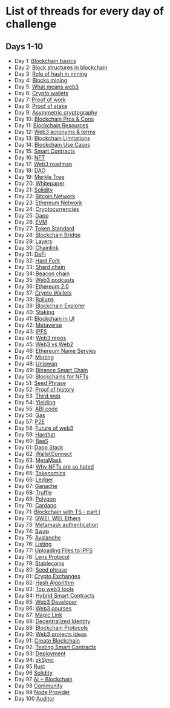 # List of threads for every day of challenge

## Days 1-10

- Day 1: [Blockchain basics](https://twitter.com/kacperhernacki/status/1545029316022509569?s=21&t=tgYWlYmW-g-K8vHOnrvkoQ)
- Day 2: [Block structures in blockchain](https://twitter.com/kacperhernacki/status/1544299690052689921?s=21&t=tgYWlYmW-g-K8vHOnrvkoQ)
- Day 3: [Role of hash in mining](https://twitter.com/kacperhernacki/status/1544663304567721985?s=21&t=tgYWlYmW-g-K8vHOnrvkoQ)
- Day 4: [Blocks mining](https://twitter.com/kacperhernacki/status/1545444041344565249?s=21&t=tgYWlYmW-g-K8vHOnrvkoQ)
- Day 5: [What means web3](https://twitter.com/kacperhernacki/status/1545444002190790658?s=21&t=tgYWlYmW-g-K8vHOnrvkoQ)
- Day 6: [Crypto wallets](https://twitter.com/kacperhernacki/status/1545824577791696897?s=21&t=tgYWlYmW-g-K8vHOnrvkoQ)
- Day 7: [Proof of work](https://twitter.com/kacperhernacki/status/1546190722675752960?s=21&t=tgYWlYmW-g-K8vHOnrvkoQ)
- Day 8: [Proof of stake](https://twitter.com/kacperhernacki/status/1546468490747559936?s=21&t=tgYWlYmW-g-K8vHOnrvkoQ)
- Day 9: [Asymmetric cryptography](https://twitter.com/kacperhernacki/status/1546836626814509058?s=21&t=tgYWlYmW-g-K8vHOnrvkoQ)
- Day 10: [Blockchain Pros & Cons](https://twitter.com/KacperHernacki/status/1547196513201360899?s=20&t=QrKlUSURQjkcfsLMU6RolQ)
- Day 11: [Blockchain Resources](https://twitter.com/kacperhernacki/status/1547567208179462145?s=21&t=Jdbz6CZ7i2Ujt0Zfg8Qj2Q)
- Day 12: [Web3 acronyms & terms](https://twitter.com/KacperHernacki/status/1547921752755359745?s=20&t=hCLWLK7TP9ClKe24K-30hw)
- Day 13: [Blockchain Limitations](https://twitter.com/KacperHernacki/status/1548364165206589442?s=20&t=hCLWLK7TP9ClKe24K-30hw)
- Day 14: [Blockchain Use Cases](https://twitter.com/KacperHernacki/status/1548723003663466497?s=20&t=hCLWLK7TP9ClKe24K-30hw)
- Day 15: [Smart Contracts](https://twitter.com/KacperHernacki/status/1549014968653201409?s=20&t=hCLWLK7TP9ClKe24K-30hw)
- Day 16: [NFT](https://twitter.com/kacperhernacki/status/1549376704958849026?s=21&t=vidh8Vljr_s8KqstACmiJQ)
- Day 17: [Web3 roadmap](https://twitter.com/KacperHernacki/status/1549739028383236096?s=20&t=Fw6KaugsmohBqvuCDJ7aaw)
- Day 18: [DAO](https://twitter.com/KacperHernacki/status/1550101673829441536?s=20&t=Fw6KaugsmohBqvuCDJ7aaw)
- Day 19: [Merkle Tree](https://twitter.com/KacperHernacki/status/1550465539356729349?s=20&t=PhKf4yEnY7VqpV8NQGdhWA)
- Day 20: [Whitepaper](https://twitter.com/KacperHernacki/status/1550870227805667336?s=20&t=PhKf4yEnY7VqpV8NQGdhWA)
- Day 21: [Solidity](https://twitter.com/KacperHernacki/status/1551256725864562691?s=20&t=PhKf4yEnY7VqpV8NQGdhWA)
- Day 22: [Bitcoin Network](https://twitter.com/KacperHernacki/status/1551553958975610880?s=20&t=PhKf4yEnY7VqpV8NQGdhWA)
- Day 23: [Ethereum Network](https://twitter.com/KacperHernacki/status/1551936546839924742?s=20&t=PhKf4yEnY7VqpV8NQGdhWA)
- Day 24: [Cryptocurrencies](https://twitter.com/KacperHernacki/status/1552273802314371073?s=20&t=PhKf4yEnY7VqpV8NQGdhWA)
- Day 25: [Dapp](https://twitter.com/kacperhernacki/status/1552639809545551872?s=21&t=oCXyZvXJQ993DHo2V9a0Zg)
- Day 26: [EVM](https://twitter.com/kacperhernacki/status/1552993408746135557?s=21&t=oCXyZvXJQ993DHo2V9a0Zg)
- Day 27: [Token Standard](https://twitter.com/KacperHernacki/status/1553448364162789376?s=20&t=OkvB2bQnSXXgK7rhubxY6A)
- Day 28: [Blockchain Bridge](https://twitter.com/KacperHernacki/status/1553719675745337345?s=20&t=OkvB2bQnSXXgK7rhubxY6A)
- Day 29: [Layers](https://twitter.com/KacperHernacki/status/1554048552837562368?s=20&t=ep7yoFvxISg7bGhnezVy8g)
- Day 30: [Chainlink](https://twitter.com/KacperHernacki/status/1554452048564965376?s=20&t=ep7yoFvxISg7bGhnezVy8g)
- Day 31: [DeFi](https://twitter.com/KacperHernacki/status/1554803423450746880?s=20&t=HxNE5enR1kS8Gkqow0bhDA)
- Day 32: [Hard Fork](https://twitter.com/KacperHernacki/status/1555169301761507329?s=20&t=HxNE5enR1kS8Gkqow0bhDA)
- Day 33: [Shard chain](https://twitter.com/KacperHernacki/status/1555528796832501761?s=20&t=HxNE5enR1kS8Gkqow0bhDA)
- Day 34: [Beacon chain](https://twitter.com/KacperHernacki/status/1555861608756350976?s=20&t=HxNE5enR1kS8Gkqow0bhDA)
- Day 35: [Web3 podcasts](https://twitter.com/KacperHernacki/status/1556207457516535814?s=20&t=HxNE5enR1kS8Gkqow0bhDA)
- Day 36: [Ethereum 2.0](https://twitter.com/KacperHernacki/status/1556625088195198982?s=20&t=hUD3ymfKgaBZZoR_v-ubRw)
- Day 37: [Crypto Wallets](https://twitter.com/KacperHernacki/status/1556981787703885825?s=20&t=hUD3ymfKgaBZZoR_v-ubRw)
- Day 38: [Rollups](https://twitter.com/KacperHernacki/status/1557352021593841667?s=20&t=hUD3ymfKgaBZZoR_v-ubRw)
- Day 39: [Blockchain Explorer](https://twitter.com/KacperHernacki/status/1557709275925024771?s=20&t=hUD3ymfKgaBZZoR_v-ubRw)
- Day 40: [Staking](https://twitter.com/KacperHernacki/status/1558133279051730944?s=20&t=hUD3ymfKgaBZZoR_v-ubRw)
- Day 41: [Blockchain in UI](https://twitter.com/KacperHernacki/status/1559888867565752322?s=20&t=hUD3ymfKgaBZZoR_v-ubRw)
- Day 42: [Metaverse](https://twitter.com/KacperHernacki/status/1560264481195692032?s=20&t=hUD3ymfKgaBZZoR_v-ubRw)
- Day 43: [IPFS](https://twitter.com/KacperHernacki/status/1560626990880899072?s=20&t=hUD3ymfKgaBZZoR_v-ubRw)
- Day 44: [Web3 repos](https://twitter.com/KacperHernacki/status/1561621400753954817?s=20&t=hUD3ymfKgaBZZoR_v-ubRw)
- Day 45: [Web3 vs Web2](https://twitter.com/KacperHernacki/status/1562060216656662530?s=20&t=hUD3ymfKgaBZZoR_v-ubRw)
- Day 46: [Ethereum Name Servies](https://twitter.com/KacperHernacki/status/1562437864465797121?s=20&t=hUD3ymfKgaBZZoR_v-ubRw)
- Day 47: [Minting](https://twitter.com/KacperHernacki/status/1563869391502168064?s=20&t=hUD3ymfKgaBZZoR_v-ubRw)
- Day 48: [Uniswap](https://twitter.com/KacperHernacki/status/1564244074651127809?s=20&t=hUD3ymfKgaBZZoR_v-ubRw)
- Day 49: [Binance Smart Chain](https://twitter.com/KacperHernacki/status/1564600241332043777?s=20&t=AUvAMY-wwSEgYeFiyTcWFA)
- Day 50: [Blockchains for NFTs](https://twitter.com/KacperHernacki/status/1565320567581974533?s=20&t=AUvAMY-wwSEgYeFiyTcWFA)
- Day 51: [Seed Phrase](https://twitter.com/KacperHernacki/status/1566813719665020928?s=20&t=AUvAMY-wwSEgYeFiyTcWFA)
- Day 52: [Proof of history](https://twitter.com/KacperHernacki/status/1567135049337774086?s=20&t=Yh9uGBDJqo-z6CSUgAncjQ)
- Day 53: [Third web](https://twitter.com/KacperHernacki/status/1567501359963947008?s=20&t=Yh9uGBDJqo-z6CSUgAncjQ)
- Day 54: [Yielding](https://twitter.com/KacperHernacki/status/1567860048679895040?s=20&t=Yh9uGBDJqo-z6CSUgAncjQ)
- Day 55: [ABI code](https://twitter.com/KacperHernacki/status/1568212881988100097?s=20&t=Yh9uGBDJqo-z6CSUgAncjQ)
- Day 56: [Gas](https://twitter.com/KacperHernacki/status/1574387177483796480?s=20&t=Yh9uGBDJqo-z6CSUgAncjQ)
- Day 57: [P2E](https://twitter.com/KacperHernacki/status/1575106619045974016?s=20&t=Yh9uGBDJqo-z6CSUgAncjQ)
- Day 58: [Future of web3](https://twitter.com/KacperHernacki/status/1576917632242319361?s=20&t=Yh9uGBDJqo-z6CSUgAncjQ)
- Day 59: [Hardhat](https://twitter.com/KacperHernacki/status/1577350667496194068?s=20&t=Yh9uGBDJqo-z6CSUgAncjQ)
- Day 60: [BaaS](https://twitter.com/KacperHernacki/status/1579446323514052608?s=20&t=Yh9uGBDJqo-z6CSUgAncjQ)
- Day 61: [Dapp Stack](https://twitter.com/KacperHernacki/status/1580179193542819840?s=20&t=Yh9uGBDJqo-z6CSUgAncjQ)
- Day 62: [WalletConnect](https://twitter.com/KacperHernacki/status/1580536459970285569?s=20&t=Yh9uGBDJqo-z6CSUgAncjQ)
- Day 63: [MetaMask](https://twitter.com/KacperHernacki/status/1580908318419128320?s=20&t=Yh9uGBDJqo-z6CSUgAncjQ)
- Day 64: [Why NFTs are so hated](https://twitter.com/KacperHernacki/status/1583069790457196545?s=20&t=Yh9uGBDJqo-z6CSUgAncjQ)
- Day 65: [Tokenomics](https://twitter.com/KacperHernacki/status/1584523937144516608?s=20&t=Yh9uGBDJqo-z6CSUgAncjQ)
- Day 66: [Ledger](https://twitter.com/KacperHernacki/status/1585242312900501507?s=20&t=Yh9uGBDJqo-z6CSUgAncjQ)
- Day 67: [Ganache](https://twitter.com/KacperHernacki/status/1585666772052721665?s=20&t=Yh9uGBDJqo-z6CSUgAncjQ)
- Day 68: [Truffle](https://twitter.com/KacperHernacki/status/1586386516820905986?s=20&t=Yh9uGBDJqo-z6CSUgAncjQ)
- Day 69: [Polygon](https://twitter.com/KacperHernacki/status/1587052248324050944?s=20&t=yyqpfsxaclDJjdXbMYnjVw)
- Day 70: [Cardano](https://twitter.com/KacperHernacki/status/1587799682612449280?s=20&t=yyqpfsxaclDJjdXbMYnjVw)
- Day 71: [Blockchain with TS - part I](https://twitter.com/KacperHernacki/status/1589234241673777152?s=20&t=yyqpfsxaclDJjdXbMYnjVw)
- Day 72: [GWEI, WEI, Ethers](https://twitter.com/KacperHernacki/status/1589630094569771009?s=20&t=yyqpfsxaclDJjdXbMYnjVw)
- Day 73: [Metamask authentication](https://twitter.com/KacperHernacki/status/1590374687976357888?s=20&t=yyqpfsxaclDJjdXbMYnjVw)
- Day 74: [Swap](https://twitter.com/KacperHernacki/status/1590708541131608064?s=20&t=yyqpfsxaclDJjdXbMYnjVw)
- Day 75: [Avalanche](https://twitter.com/KacperHernacki/status/1592156371239436289?s=20&t=yyqpfsxaclDJjdXbMYnjVw)
- Day 76: [Listing](https://twitter.com/KacperHernacki/status/1592525101828050944?s=20&t=yyqpfsxaclDJjdXbMYnjVw)
- Day 77: [Uploading Files to IPFS](https://twitter.com/KacperHernacki/status/1595079610634760192?s=20&t=yyqpfsxaclDJjdXbMYnjVw)
- Day 78: [Lens Protocol](https://twitter.com/KacperHernacki/status/1595450591282663425?s=20&t=yyqpfsxaclDJjdXbMYnjVw)
- Day 79: [Stablecoins](https://twitter.com/KacperHernacki/status/1595814835417235459?s=20&t=xNj7taQm9yRiZ1ED_t6U8Q)
- Day 80: [Seed phrase](https://twitter.com/KacperHernacki/status/1596223512053657600/photo/1)
- Day 81: [Crypto Exchanges](https://twitter.com/KacperHernacki/status/1597261151913783296?s=20&t=xNj7taQm9yRiZ1ED_t6U8Q)
- Day 82: [Hash Algorithm](https://twitter.com/KacperHernacki/status/1597617440409628672?s=20&t=xNj7taQm9yRiZ1ED_t6U8Q)
- Day 83: [Top web3 tools](https://twitter.com/KacperHernacki/status/1599786757200879617?s=20&t=xNj7taQm9yRiZ1ED_t6U8Q)
- Day 84: [Hybrid Smart Contracts](https://twitter.com/KacperHernacki/status/1601240998901784579?s=20&t=xNj7taQm9yRiZ1ED_t6U8Q)
- Day 85: [Web3 Developer](https://twitter.com/KacperHernacki/status/1602296576101203971?s=20&t=xNj7taQm9yRiZ1ED_t6U8Q)
- Day 86: [Web3 courses](https://twitter.com/KacperHernacki/status/1602651620692615169?s=20&t=xNj7taQm9yRiZ1ED_t6U8Q)
- Day 87: [Magic Link](https://twitter.com/KacperHernacki/status/1603025181336797184?s=20&t=xNj7taQm9yRiZ1ED_t6U8Q)
- Day 88: [Decentralized Identity](https://twitter.com/KacperHernacki/status/1603388361313599494?s=20&t=xNj7taQm9yRiZ1ED_t6U8Q)
- Day 89: [Blockchain Protocols](https://twitter.com/KacperHernacki/status/1603706226956713985?s=20&t=xNj7taQm9yRiZ1ED_t6U8Q)
- Day 90: [Web3 projects ideas](https://twitter.com/KacperHernacki/status/1604830637910900739?s=20&t=xNj7taQm9yRiZ1ED_t6U8Q)
- Day 91: [Create Blockchain](https://twitter.com/KacperHernacki/status/1605201703925448704?s=20&t=xNj7taQm9yRiZ1ED_t6U8Q)
- Day 92: [Testing Smart Contracts](https://twitter.com/KacperHernacki/status/1605917252536176642?s=20&t=xNj7taQm9yRiZ1ED_t6U8Q)
- Day 93: [Deployment](https://twitter.com/KacperHernacki/status/1608078275842023426?s=20&t=xNj7taQm9yRiZ1ED_t6U8Q)
- Day 94: [zkSync](https://twitter.com/KacperHernacki/status/1609902704591261697?s=20&t=xNj7taQm9yRiZ1ED_t6U8Q)
- Day 95 [Rust](https://x.com/KacperHernacki/status/1613526819533193216?s=20)
- Day 96 [Solidity](https://x.com/KacperHernacki/status/1617857036112519169?s=20)
- Day 97 [AI + Blockchain](https://x.com/KacperHernacki/status/1618252801905414144?s=20)
- Day 98 [Community](https://x.com/KacperHernacki/status/1620061895331057666?s=20)
- Day 99 [Node Provider](https://x.com/KacperHernacki/status/1622588757638541313?s=20)
- Day 100 [Auditor](https://x.com/KacperHernacki/status/1622960607593918464?s=20)
